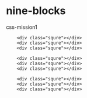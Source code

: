 # nine-blocks
css-mission1
<!doctype html>
<html>
<head>
<meta charset="utf-8">
<title>任务一</title>
<style>
	body{
		
	}
	div.squre{
		width:27%;
		height:0;
		padding-bottom: 27%;
		background-color: yellow;
		margin: 3% 3% 3% 3%;
		
		float: left;
		border-radius: 10px;
	}
	
</style>
</head>

<body>
	
		<div class="squre"></div>
		<div class="squre"></div>
		<div class="squre"></div>
	
		<div class="squre"></div>
		<div class="squre"></div>
		<div class="squre"></div>
	
		<div class="squre"></div>
		<div class="squre"></div>
		<div class="squre"></div>

</body>
</html>
